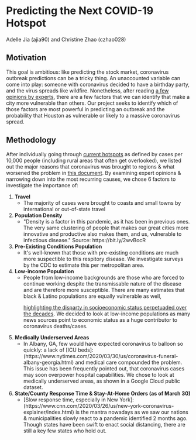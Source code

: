 # Predicting the Next COVID-19 Hotspot

Adelle Jia (ajia90) and Christine Zhao (czhao028)

## Motivation
This goal is ambitious: like predicting the stock market, coronavirus outbreak predictions can be a tricky thing. An unaccounted variable can come into play: someone with coronavirus decided to have a birthday party, and the virus spreads like wildfire. Nonetheless, after reading [a few opinions by experts](https://www.statnews.com/2020/04/01/coronavirus-how-bad-it-gets-different-communities/), there are a few factors that we can identify that make a city more vulnerable than others. Our project seeks to identify which of those factors are most powerful in predicting an outbreak and the probability that Houston as vulnerable or likely to a massive coronavirus spread.

## Methodology
After individually going through [current hotspots](https://www.scientificamerican.com/article/map-reveals-hidden-u-s-hotspots-of-coronavirus-infection/) as defined by cases per 10,000 people (including rural areas that often get overlooked), we listed out the major reasons that coronavirus was brought to regions & what worsened the problem in [this document](https://docs.google.com/document/d/1aYphRfF8b_siem5ZNdMKAaTm5iFiyQtQwD_adOMns5U/edit?usp=sharing). By examining expert opinions & narrowing down into the most recurring causes, we chose 6 factors to investigate the importance of: 
<ol>
  
  <li> <b> Travel </b> 
    <ul>
      <li> The majority of cases were brought to coasts and small towns by international or out-of-state travel
    </ul>
   <li> <b> Population Density </b>
     <ul>
      <li> "Density is a factor in this pandemic, as it has been in previous ones. The very same clustering of people that makes our great cities more innovative and productive also makes them, and us, vulnerable to infectious disease." Source: https://bit.ly/2wvBocR
     </ul>
    <li><b> Pre-Existing Conditions Population</b>
      <ul> 
        <li>It's well-known that those with pre-existing conditions are much more suspectible to this respitory disease. We investigate surveys by the CDC to estimate this per metropolitan area. 
      </ul>
      
 <li> <b>Low-income Population</b>
  <ul> 
    <li> People from low-income backgrounds are those who are forced to continue working despite the transmissable nature of the disease and are therefore more susceptible. There are many estimates that black & Latino populations are equally vulnerable as well, 
      
[highlighting the disparty in socioeconomic status perpetuaded over the decades](https://www.nola.com/news/coronavirus/article_d804d410-7852-11ea-ac6d-470ebb61c694.html). We decided to look at low-income populations as many news sources point to economic status as a huge contributor to coronavirus deaths/cases.
  </ul>
  
  <li> <b>Medically Underserved Areas</b>
  <ul> 
    <li> In Albany, GA, few would have expected coronavirus to balloon so quickly: a lack of [ICU beds]:(https://www.nytimes.com/2020/03/30/us/coronavirus-funeral-albany-georgia.html) and medical care compounded the problem. This issue has been frequently pointed out, that coronavirus cases may soon overpower hospital capabilities. We chose to look at medically underserved areas, as shown in a Google Cloud public dataset.
  </ul>
  
  <li> <b>State/County Response Time & Stay-At-Home Orders (as of March 30)</b>
<ul> 
  <li> [Slow response time, especially in New York]:(https://www.cnn.com/2020/03/26/us/new-york-coronavirus-explainer/index.html) is the mantra nowadays as we saw our nations & municipalities slowly react to a pandemic identified 2 months ago. Though states have been swift to enact social distancing, there are still a key few states who hold out. 
  </ul>
     
 </ol>
      
        




